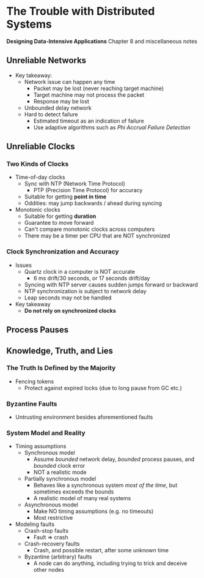 # The Trouble with Distributed Systems
__Designing Data-Intensive Applications__ Chapter 8 and miscellaneous notes

## Unreliable Networks
* Key takeaway:
  * Network issue can happen any time
    * Packet may be lost (never reaching target machine)
    * Target machine may not process the packet
    * Response may be lost
  * Unbounded delay network
  * Hard to detect failure
    * Estimated timeout as an indication of failure
    * Use adaptive algorithms such as _Phi Accrual Failure Detection_
  
## Unreliable Clocks
### Two Kinds of Clocks
* Time-of-day clocks
  * Sync with NTP (Network Time Protocol)
    * PTP (Precision Time Protocol) for accuracy
  * Suitable for getting __point in time__
  * Oddities: may jump backwards / ahead during syncing
* Monotonic clocks
  * Suitable for getting __duration__
  * Guarantee to move forward
  * Can't compare monotonic clocks across computers
  * There may be a timer per CPU that are NOT synchronized

### Clock Synchronization and Accuracy
* Issues
  * Quartz clock in a computer is NOT accurate
    * 6 ms drift/30 seconds, or 17 seconds drift/day
  * Syncing with NTP server causes sudden jumps forward or backward
  * NTP synchronization is subject to network delay
  * Leap seconds may not be handled
* Key takeaway
  * __Do not rely on synchronized clocks__

## Process Pauses

## Knowledge, Truth, and Lies
### The Truth Is Defined by the Majority
* Fencing tokens
  * Protect against expired locks (due to long pause from GC etc.)

### Byzantine Faults
* Untrusting environment besides aforementioned faults

### System Model and Reality
* Timing assumptions
  * Synchronous model
    * Assume _bounded_ network delay, _bounded_ process pauses, and _bounded_ clock error
    * NOT a realistic mode
  * Partially synchronous model
    * Behaves like a synchronous system _most of the time_, but sometimes exceeds the bounds
    * A realistic model of many real systems
  * Asynchronous model
    * Make NO timing assumptions (e.g. no timeouts)
    * Most restrictive
* Modeling faults
  * Crash-stop faults
    * Fault => crash
  * Crash-recovery faults
    * Crash, and possible restart, after some unknown time
  * Byzantine (arbitrary) faults
    * A node can do anything, including trying to trick and deceive other nodes
